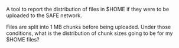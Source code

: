 A tool to report the distribution of files in $HOME if they were to be uploaded
to the SAFE network.

Files are split into 1 MB chunks before being uploaded. Under those conditions,
what is the distribution of chunk sizes going to be for my $HOME files?
